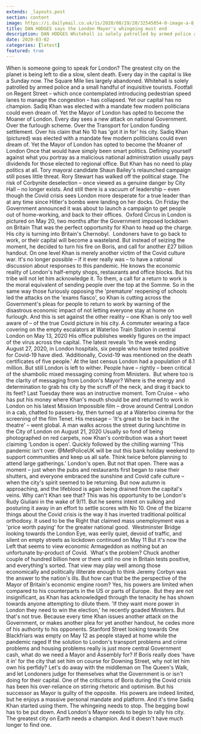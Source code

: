 ```yaml
---
extends: _layouts.post
section: content
image: https://i.dailymail.co.uk/1s/2020/08/29/20/32545054-0-image-a-8_1598731119433.jpg 
title: DAN HODGES says the London Mayor's whingeing must end 
description: DAN HODGES Whitehall is solely patrolled by armed police and a small handful of inquisitive tourists. Footfall on Regent Street has collapsed. 
date: 2020-03-02 
categories: [latest] 
featured: true 
--- 
```

When is someone going to speak for London? The greatest city on the planet is being left to die a slow, silent death. Every day in the capital is like a Sunday now. The Square Mile lies largely abandoned.
Whitehall is solely patrolled by armed police and a small handful of inquisitive tourists. Footfall on Regent Street – which once contemplated introducing pedestrian speed lanes to manage the congestion – has collapsed.
Yet our capital has no champion. Sadiq Khan was elected with a mandate few modern politicians could even dream of. Yet the Mayor of London has opted to become the Moaner of London.
Every day sees a new attack on national Government. Over the furlough scheme. Over the Transport for London funding settlement. Over his claim that No 10 has 'got it in for' his city.
Sadiq Khan (pictured) was elected with a mandate few modern politicians could even dream of. Yet the Mayor of London has opted to become the Moaner of London
Once that would have simply been smart politics. Defining yourself against what you portray as a malicious national administration usually pays dividends for those elected to regional office.
But Khan has no need to play politics at all. Tory mayoral candidate Shaun Bailey's relaunched campaign still poses little threat.
Rory Stewart has walked off the political stage. The risk of Corbynite deselection – once viewed as a genuine danger by City Hall – no longer exists.
And still there is a vacuum of leadership – even though the Covid crisis sees London more desperate for a true leader than at any time since Hitler's bombs were landing on her docks.
On Friday the Government announced it was about to launch a campaign to get people out of home-working, and back to their offices. 
Oxford Circus in London is pictured on May 20, two months after the Government imposed lockdown on Britain
That was the perfect opportunity for Khan to head up the charge. His city is turning into Britain's Chernobyl. 
Londoners have to go back to work, or their capital will become a wasteland. But instead of seizing the moment, he decided to turn his fire on Boris, and call for another £27 billion handout.
On one level Khan is merely another victim of the Covid culture war. It's no longer possible – if it ever really was – to have a rational discussion about responses to this pandemic.
He knows the economic reality of London's half-empty shops, restaurants and office blocks.
But his tribe will not let him acknowledge it. To them, a call for a return to work is the moral equivalent of sending people over the top at the Somme.
So in the same way those furiously opposing the 'premature' reopening of schools led the attacks on the 'exams fiasco', so Khan is cutting across the Government's pleas for people to return to work by warning of the disastrous economic impact of not letting everyone stay at home on furlough.
And this is set against the other reality – one Khan is only too well aware of – of the true Covid picture in his city.
 A commuter wearing a face covering on the empty escalators at Waterloo Train Station in central London on May 13, 2020
His office publishes weekly figures on the impact of the virus across the capital. The latest reveals 'In the week ending August 27, 2020, in London hospitals, six people who have tested positive for Covid-19 have died.
'Additionally, Covid-19 was mentioned on the death certificates of five people.' At the last census London had a population of 8.1 million.
But still London is left to wither. People have – rightly – been critical of the shambolic mixed messaging coming from Ministers. 
But where too is the clarity of messaging from London's Mayor? Where is the energy and determination to grab his city by the scruff of the neck, and drag it back to its feet?
Last Tuesday there was an instructive moment. Tom Cruise – who has put his money where Khan's mouth should be and returned to work in London on his latest Mission Impossible film – drove around Central London in a cab, chatted to passers-by, then turned up at a Waterloo cinema for the screening of the film Tenet. His message – 'It's great to be back in the theatre' – went global.
A man walks across the street during lunchtime in the City of London on August 21, 2020
Usually so fond of being photographed on red carpets, now Khan's contribution was a short tweet claiming 'London is open'.
Quickly followed by the chilling warning 'This pandemic isn't over. @MetPoliceUK will be out this bank holiday weekend to support communities and keep us all safe. Think twice before planning to attend large gatherings.'
London's open. But not that open. There was a moment – just when the pubs and restaurants first began to raise their shutters, and everyone embraced the sunshine and Covid cafe culture – when the city's spirit seemed to be returning. But now autumn is approaching, and the lifeblood is again being drained from the capital's veins.
Why can't Khan see that? This was his opportunity to be London's Rudy Giuliani in the wake of 9/11. But he seems intent on sulking and posturing it away in an effort to settle scores with No 10.
One of the bizarre things about the Covid crisis is the way it has inverted traditional political orthodoxy. It used to be the Right that claimed mass unemployment was a 'price worth paying' for the greater national good. 
Westminster Bridge looking towards the London Eye, was eerily quiet, devoid of traffic, and silent on empty streets as lockdown continued on May 11 
But it's now the Left that seems to view economic Armageddon as nothing but an unfortunate by-product of Covid. 
What's the problem? Chuck another couple of hundred billion here or there until no one in Britain tests positive, and everything's sorted.
That view may play well among those economically and politically illiterate enough to think Jeremy Corbyn was the answer to the nation's ills. But how can that be the perspective of the Mayor of Britain's economic engine room?
Yes, his powers are limited when compared to his counterparts in the US or parts of Europe. 
But they are not insignificant, as Khan has acknowledged through the tenacity he has shown towards anyone attempting to dilute them. 'If they want more power in London they need to win the election,' he recently goaded Ministers.
But that's not true. Because every time Khan issues another attack on the Government, or makes another plea for yet another handout, he cedes more of his authority to his opponents.
Stanford Street looking towards One Blackfriars was empty on May 12 as people stayed at home while the pandemic raged
If the solution to London's transport problems and crime problems and housing problems really is just more central Government cash, what do we need a Mayor and Assembly for?
If Boris really does 'have it in' for the city that set him on course for Downing Street, why not let him own his perfidy? Let's do away with the middleman on The Queen's Walk, and let Londoners judge for themselves what the Government is or isn't doing for their capital.
One of the criticisms of Boris during the Covid crisis has been his over-reliance on stirring rhetoric and optimism. But his successor as Mayor is guilty of the opposite. 
His powers are indeed limited, but he enjoys a massive personal mandate and platform. And it's time Sadiq Khan started using them.
The whingeing needs to stop. The begging bowl has to be put down. And London's Mayor needs to begin to rally his city.
The greatest city on Earth needs a champion. And it doesn't have much longer to find one. 